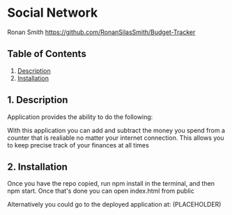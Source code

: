# Social Network
Ronan Smith
https://github.com/RonanSilasSmith/Budget-Tracker

  ## Table of Contents

  1. [Description](#description)
  2. [Installation](#installation)

  <a name="description"></a>
  ## 1. Description

  Application provides the ability to do the following: 

  With this application you can add and subtract the money you spend from a counter that is realiable no matter your internet connection. This allows you to keep precise track of your finances at all times
 
  <a name="installation"></a> 
  ## 2. Installation

 Once you have the repo copied, run npm install in the terminal, and then npm start. Once that's done you can open index.html from public

 Alternatively you could go to the deployed application at: (PLACEHOLDER)



